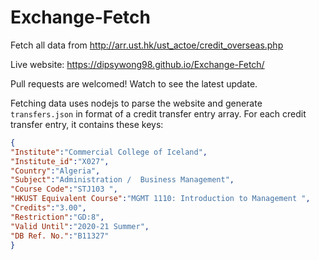 # Exchange-Fetch
Fetch all data from http://arr.ust.hk/ust_actoe/credit_overseas.php

Live website:
https://dipsywong98.github.io/Exchange-Fetch/

Pull requests are welcomed! Watch to see the latest update.

Fetching data uses nodejs to parse the website and generate `transfers.json` in format of a credit transfer entry array. For each credit transfer entry, it contains these keys:

```JSON
{
"Institute":"Commercial College of Iceland",
"Institute_id":"X027",
"Country":"Algeria",
"Subject":"Administration /  Business Management",
"Course Code":"STJ103 ",
"HKUST Equivalent Course":"MGMT 1110: Introduction to Management ",
"Credits":"3.00",
"Restriction":"GD:8",
"Valid Until":"2020-21 Summer",
"DB Ref. No.":"B11327"
}
```


